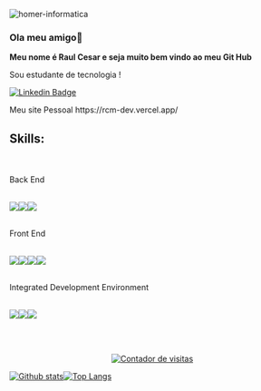 







![homer-informatica](https://user-images.githubusercontent.com/37316110/143765879-aae26307-cf69-4714-a1f7-1948a04e0038.gif)






### Ola meu amigo👋



**Meu nome é Raul Cesar e seja muito bem vindo ao meu Git Hub** 

Sou estudante de tecnologia !

<p>
 
  [![Linkedin Badge](https://img.shields.io/badge/-LinkedIn-blue?style=flat-square&logo=Linkedin&logoColor=white&link=https://www.linkedin.com/in/raulcesarmulerschat/)](https://www.linkedin.com/in/raulcesarmulerschat/)
  
  </p>
  
  <p>
 Meu site Pessoal
 https://rcm-dev.vercel.app/
 </p>


<H2>Skills:</H2> </BR>
</br>
Back End
</br>
</br>
<P>
<img src="https://img.icons8.com/color/100/000000/c-sharp-logo.png"/><img src="https://img.icons8.com/color/96/000000/java-coffee-cup-logo--v1.png"/><img src="https://img.icons8.com/color/96/000000/microsoft-sql-server.png"/>
 </p>
 </br>
 Front End
 </br>
 </br>
 <P>
 <img src="https://img.icons8.com/color/96/000000/bootstrap.png"/><img src="https://img.icons8.com/color/96/000000/html-5--v1.png"/><img src="https://img.icons8.com/color/96/000000/css3.png"/><img src="https://img.icons8.com/color/96/000000/javascript--v1.png"/>
  </p>
 </br>
 Integrated Development Environment
 </br>
 </br>
  <P>
 <img src="https://img.icons8.com/fluency/96/000000/visual-studio-2019.png"/><img src="https://img.icons8.com/fluency/96/000000/visual-studio-code-2019.png"/><img src="https://img.icons8.com/officel/96/000000/java-eclipse.png"/></P>
  </p>
</br>
</br>






 
 
 </p>
<!-- Inicia codigo Contador -->
<div align="center"><a title='Contador de Visitas do MegaContador' href='https://megacontador.com.br/' ><img src='https://megacontador.com.br/img-sTca6tXQlt6prDaH-42.gif' border='0' alt='Contador de visitas'></a></div>
<!-- Fim do codigo Contador -->






[![Github stats](https://github-readme-stats.vercel.app/api?username=RaulCesarM&show_icons=true&theme=radical)](https://github.com/anuraghazra/github-readme-stats)[![Top Langs](https://github-readme-stats.vercel.app/api/top-langs/?username=RaulCesarM&langs_count=3)](https://github.com/anuraghazra/github-readme-stats)
</br>

